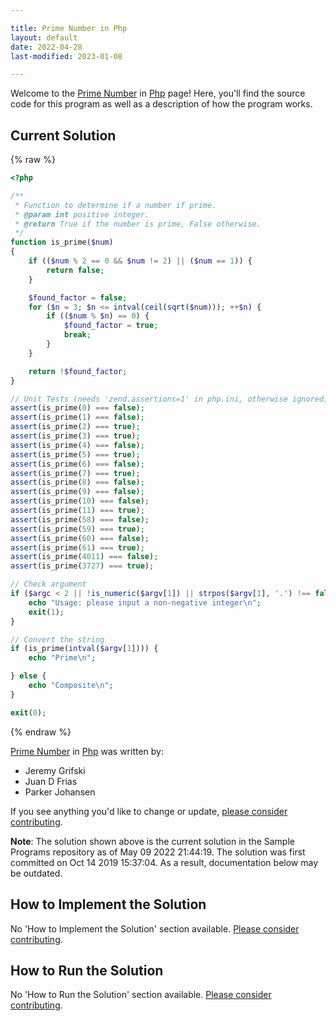 ```yaml
---

title: Prime Number in Php
layout: default
date: 2022-04-28
last-modified: 2023-01-08

---
```


Welcome to the [Prime Number](https://sampleprograms.io/projects/prime-number) in [Php](https://sampleprograms.io/languages/php) page! Here, you'll find the source code for this program as well as a description of how the program works.

## Current Solution

{% raw %}

```php
<?php

/**
 * Function to determine if a number if prime.
 * @param int positive integer.
 * @return True if the number is prime, False otherwise.
 */
function is_prime($num)
{
    if (($num % 2 == 0 && $num != 2) || ($num == 1)) {
        return false;
    }

    $found_factor = false;
    for ($n = 3; $n <= intval(ceil(sqrt($num))); ++$n) {
        if (($num % $n) == 0) {
            $found_factor = true;
            break;
        }
    }

    return !$found_factor;
}

// Unit Tests (needs 'zend.assertions=1' in php.ini, otherwise ignored)
assert(is_prime(0) === false);
assert(is_prime(1) === false);
assert(is_prime(2) === true);
assert(is_prime(3) === true);
assert(is_prime(4) === false);
assert(is_prime(5) === true);
assert(is_prime(6) === false);
assert(is_prime(7) === true);
assert(is_prime(8) === false);
assert(is_prime(9) === false);
assert(is_prime(10) === false);
assert(is_prime(11) === true);
assert(is_prime(58) === false);
assert(is_prime(59) === true);
assert(is_prime(60) === false);
assert(is_prime(61) === true);
assert(is_prime(4011) === false);
assert(is_prime(3727) === true);

// Check argument
if ($argc < 2 || !is_numeric($argv[1]) || strpos($argv[1], '.') !== false || strpos($argv[1], '-') !== false) {
    echo "Usage: please input a non-negative integer\n";
    exit(1);
}

// Convert the string
if (is_prime(intval($argv[1]))) {
    echo "Prime\n";

} else {
    echo "Composite\n";
}

exit(0);
```

{% endraw %}

[Prime Number](https://sampleprograms.io/projects/prime-number) in [Php](https://sampleprograms.io/languages/php) was written by:

- Jeremy Grifski
- Juan D Frias
- Parker Johansen

If you see anything you'd like to change or update, [please consider contributing](https://github.com/TheRenegadeCoder/sample-programs).

**Note**: The solution shown above is the current solution in the Sample Programs repository as of May 09 2022 21:44:19. The solution was first committed on Oct 14 2019 15:37:04. As a result, documentation below may be outdated.

## How to Implement the Solution

No 'How to Implement the Solution' section available. [Please consider contributing](https://github.com/TheRenegadeCoder/sample-programs-website).

## How to Run the Solution

No 'How to Run the Solution' section available. [Please consider contributing](https://github.com/TheRenegadeCoder/sample-programs-website).